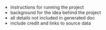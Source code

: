 - Instructions for running the project
- background for the idea behind the project
- all details not included in generated doc
- include credit and links to source data
